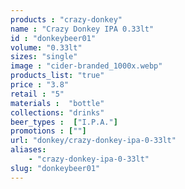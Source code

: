 ```yaml
---
products : "crazy-donkey"
name : "Crazy Donkey IPA 0.33lt"
id : "donkeybeer01"
volume: "0.33lt"
sizes: "single"
image : "cider-branded_1000x.webp"
products_list: "true"
price : "3.8"
retail : "5"
materials :  "bottle"
collections: "drinks"
beer_types :  ["I.P.A."]
promotions : [""]
url: "donkey/crazy-donkey-ipa-0-33lt"
aliases: 
    - "crazy-donkey-ipa-0-33lt"
slug: "donkeybeer01"
---
```

